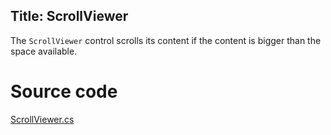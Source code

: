 Title: ScrollViewer
---
The `ScrollViewer` control scrolls its content if the content is bigger than the space available.

# Source code
[ScrollViewer.cs](https://github.com/AvaloniaUI/Avalonia/blob/master/src/Avalonia.Controls/ScrollViewer.cs)
